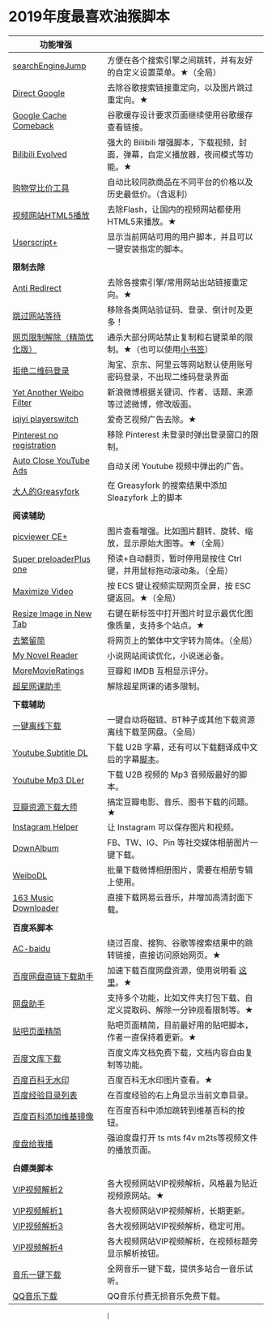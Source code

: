 # 2019年度最喜欢油猴脚本

| **功能增强**                                                 |                                                              |
| ------------------------------------------------------------ | ------------------------------------------------------------ |
|  [searchEngineJump](https://www.runningcheese.com/go?url=https://greasyfork.org/zh-CN/scripts/27752) | 方便在各个搜索引擎之间跳转，并有友好的自定义设置菜单。★（全局） |
|  [Direct Google](https://www.runningcheese.com/go?url=https://greasyfork.org/zh-CN/scripts/19210) | 去除谷歌搜索链接重定向，以及图片跳过重定向。★                |
|  [Google Cache Comeback](https://www.runningcheese.com/go?url=https://greasyfork.org/zh-CN/scripts/725) | 谷歌缓存设计要求页面继续使用谷歌缓存查看链接。               |
|  [Bilibili Evolved](https://www.runningcheese.com/go?url=https://greasyfork.org/zh-CN/scripts/373563) | 强大的 Bilibili 增强脚本，下载视频，封面，弹幕，自定义播放器，夜间模式等功能。★ |
|  [购物党比价工具](https://www.runningcheese.com/go?url=https://greasyfork.org/zh-CN/scripts/14466) | 自动比较同款商品在不同平台的价格以及历史最低价。（含返利）   |
|  [视频网站HTML5播放](https://www.runningcheese.com/go?url=https://greasyfork.org/zh-CN/scripts/30545) | 去除Flash，让国内的视频网站都使用HTML5来播放。★              |
|  [Userscript+](https://www.runningcheese.com/go?url=https://greasyfork.org/zh-CN/scripts/24508) | 显示当前网站可用的用户脚本，并且可以一键安装指定的脚本。     |
|                                                              |                                                              |
| **限制去除**                                                 |                                                              |
|  [Anti Redirect](https://www.runningcheese.com/go?url=https://greasyfork.org/zh-CN/scripts/11915-anti-redirect-typescript) | 去除各搜索引擎/常用网站出站链接重定向。★                     |
|  [跳过网站等待](https://www.runningcheese.com/go?url=https://greasyfork.org/zh-CN/scripts/2600) | 移除各类网站验证码、登录、倒计时及更多！                     |
|  [网页限制解除（精简优化版）](https://www.runningcheese.com/go?url=https://greasyfork.org/zh-CN/scripts/41075) | 通杀大部分网站禁止复制和右键菜单的限制。★（也可以使用[小书签](https://www.runningcheese.com/bookmarklet)） |
|  [拒绝二维码登录](https://www.runningcheese.com/go?url=https://greasyfork.org/zh-CN/scripts/27183) | 淘宝、京东、阿里云等网站默认使用账号密码登录，不出现二维码登录界面 |
|  [Yet Another Weibo Filter](https://www.runningcheese.com/go?url=https://greasyfork.org/zh-CN/scripts/3249) | 新浪微博根据关键词、作者、话题、来源等过滤微博，修改版面。   |
|  [iqiyi playerswitch](https://www.runningcheese.com/go?url=https://greasyfork.org/zh-CN/scripts/28356) | 爱奇艺视频广告去除。★                                        |
|  [Pinterest no registration](https://www.runningcheese.com/go?url=https://greasyfork.org/zh-CN/scripts/382612) | 移除 Pinterest 未登录时弹出登录窗口的限制。                  |
|  [Auto Close YouTube Ads](https://www.runningcheese.com/go?url=https://greasyfork.org/zh-CN/scripts/9165) | 自动关闭 Youtube 视频中弹出的广告。                          |
|  [大人的Greasyfork](https://www.runningcheese.com/go?url=https://greasyfork.org/zh-CN/scripts/23840) | 在 Greasyfork 的搜索结果中添加 Sleazyfork 上的脚本           |
|                                                              |                                                              |
| **阅读辅助**                                                 |                                                              |
|  [picviewer CE+](https://www.runningcheese.com/go?url=https://greasyfork.org/zh-CN/scripts/24204) | 图片查看增强。比如图片翻转、旋转、缩放，显示原始大图等。★（全局） |
|  [Super preloaderPlus one](https://www.runningcheese.com/go?url=https://greasyfork.org/zh-CN/scripts/33522) | 预读+自动翻页，暂时停用是按住 Ctrl 键，并用鼠标拖动滚动条。（全局） |
|  [Maximize Video](https://www.runningcheese.com/go?url=https://greasyfork.org/zh-CN/scripts/4870) | 按 ECS 键让视频实现网页全屏，按 ESC 键返回。★（全局）        |
|  [Resize Image in New Tab](https://www.runningcheese.com/go?url=https://greasyfork.org/zh-CN/scripts/2312) | 右键在新标签中打开图片时显示最优化图像质量，支持多个站点。★  |
|  [去繁留简](https://www.runningcheese.com/go?url=https://greasyfork.org/zh-CN/scripts/378243) | 将网页上的繁体中文字转为简体。（全局）                       |
|  [My Novel Reader](https://www.runningcheese.com/go?url=https://greasyfork.org/zh-CN/scripts/292) | 小说网站阅读优化，小说迷必备。                               |
|  [MoreMovieRatings](https://www.runningcheese.com/go?url=https://greasyfork.org/zh-CN/scripts/7687) | 豆瓣和 IMDB 互相显示评分。                                   |
|  [超星网课助手](https://www.runningcheese.com/go?url=https://greasyfork.org/zh-CN/scripts/369625) | 解除超星网课的诸多限制。                                     |
|                                                              |                                                              |
| **下载辅助**                                                 |                                                              |
|  [一键离线下载](https://www.runningcheese.com/go?url=https://greasyfork.org/zh-CN/scripts/22590) | 一键自动将磁链、BT种子或其他下载资源离线下载至网盘。（全局） |
|  [Youtube Subtitle DL](https://www.runningcheese.com/go?url=https://greasyfork.org/zh-CN/scripts/5368) | 下载 U2B 字幕，还有可以下载翻译成中文后的字幕[脚本](https://www.runningcheese.com/go?url=https://greasyfork.org/zh-CN/scripts/38941)。 |
|  [Youtube Mp3 DLer](https://www.runningcheese.com/go?url=https://greasyfork.org/zh-CN/scripts/376246) | 下载 U2B 视频的 Mp3 音频版最好的脚本。                       |
|  [豆瓣资源下载大师](https://www.runningcheese.com/go?url=https://greasyfork.org/zh-CN/scripts/329484) | 搞定豆瓣电影、音乐、图书下载的问题。★                        |
|  [Instagram Helper](https://www.runningcheese.com/go?url=https://greasyfork.org/zh-CN/scripts/22660) | 让 Instagram 可以保存图片和视频。                            |
|  [DownAlbum](https://www.runningcheese.com/go?url=https://greasyfork.org/zh-CN/scripts/2180) | FB、TW、IG、Pin 等社交媒体相册图片一键下载。                 |
|  [WeiboDL](https://www.runningcheese.com/go?url=https://greasyfork.org/zh-CN/scripts/369485) | 批量下载微博相册图片，需要在相册专辑上使用。                 |
|  [163 Music Downloader](https://www.runningcheese.com/go?url=https://greasyfork.org/zh-CN/scripts/379002) | 直接下载网易云音乐，并增加高清封面下载。                     |
|                                                              |                                                              |
| **百度系脚本**                                               |                                                              |
|  [AC-baidu](https://www.runningcheese.com/go?url=https://greasyfork.org/zh-CN/scripts/14178) | 绕过百度、搜狗、谷歌等搜索结果中的跳转链接，直接访问原始网页。★ |
|  [百度网盘直链下载助手](https://www.runningcheese.com/go?url=https://greasyfork.org/zh-CN/scripts/39504) | 加速下载百度网盘资源，使用说明看 [这里](https://www.runningcheese.com/baiduyun)。★ |
|  [网盘助手](https://www.runningcheese.com/go?url=https://greasyfork.org/zh-CN/scripts/378301) | 支持多个功能，比如文件夹打包下载、自定义提取码、解除一分钟观看限制等。★ |
|  [贴吧页面精简](https://www.runningcheese.com/go?url=https://greasyfork.org/zh-CN/scripts/23687) | 贴吧页面精简，目前最好用的贴吧脚本，作者一直保持着更新。★    |
|  [百度文库下载](https://www.runningcheese.com/go?url=https://greasyfork.org/zh-CN/scripts/379893) | 百度文库文档免费下载，文档内容自由复制等功能。               |
|  [百度百科无水印](https://www.runningcheese.com/go?url=https://greasyfork.org/zh-CN/scripts/16607) | 百度百科无水印图片查看。★                                    |
|  [百度经验目录列表](https://www.runningcheese.com/go?url=https://greasyfork.org/zh-CN/scripts/381414) | 在百度经验的右上角显示当前文章目录。                         |
|  [百度百科添加维基镜像](https://www.runningcheese.com/go?url=https://greasyfork.org/zh-CN/scripts/36100) | 在百度百科中添加跳转到维基百科的按钮。                       |
|  [度盘给我播](https://www.runningcheese.com/go?url=https://greasyfork.org/zh-CN/scripts/33039) | 强迫度盘打开 ts mts f4v m2ts等视频文件的播放页面。           |
|                                                              |                                                              |
| **白嫖类脚本**                                               |                                                              |
|  [VIP视频解析2](https://www.runningcheese.com/go?url=https://greasyfork.org/zh-CN/scripts/373063) | 各大视频网站VIP视频解析，风格最为贴近视频原网站。★           |
|  [VIP视频解析1](https://www.runningcheese.com/go?url=https://greasyfork.org/zh-CN/scripts/370634) | 各大视频网站VIP视频解析，长期更新。                          |
|  [VIP视频解析3](https://www.runningcheese.com/go?url=https://github.com/syhyz1990/media) | 各大视频网站VIP视频解析，稳定可用。                          |
|  [VIP视频解析4](https://www.runningcheese.com/go?url=https://greasyfork.org/zh-CN/scripts/35848) | 各大视频网站VIP视频解析，在视频标题旁显示解析按钮。          |
|  [音乐一键下载](https://www.runningcheese.com/go?url=https://greasyfork.org/zh-CN/scripts/37058) | 全网音乐一键下载，提供多站合一音乐试听。                     |
|  [QQ音乐下载](https://www.runningcheese.com/go?url=https://greasyfork.org/zh-CN/scripts/390920) | QQ音乐付费无损音乐免费下载。                                 |

                               |



